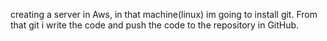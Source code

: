 creating a server in Aws, in that machine(linux) im going to install git.
From that git i write the code and push the code to the repository in GitHub. 
